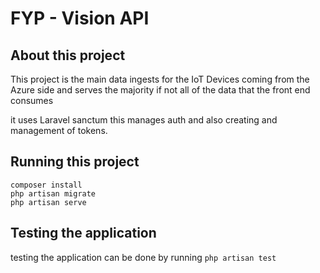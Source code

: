 # FYP - Vision API

## About this project
This project is the main data ingests for the IoT Devices coming from the Azure side and serves the majority if not all of the data that the front end consumes

it uses Laravel sanctum this manages auth and also creating and management of tokens.

## Running this project
```
composer install
php artisan migrate
php artisan serve
```

## Testing the application
testing the application can be done by running
`php artisan test`
